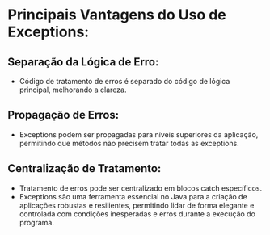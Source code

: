 # Principais Vantagens do Uso de Exceptions:
## Separação da Lógica de Erro: 
- Código de tratamento de erros é separado do código de lógica principal, melhorando a clareza.
## Propagação de Erros: 
- Exceptions podem ser propagadas para níveis superiores da aplicação, permitindo que métodos não precisem tratar todas as exceptions.
## Centralização de Tratamento: 
- Tratamento de erros pode ser centralizado em blocos catch específicos.
- Exceptions são uma ferramenta essencial no Java para a criação de aplicações robustas e resilientes, permitindo lidar de forma elegante e controlada com condições inesperadas e erros durante a execução do programa.